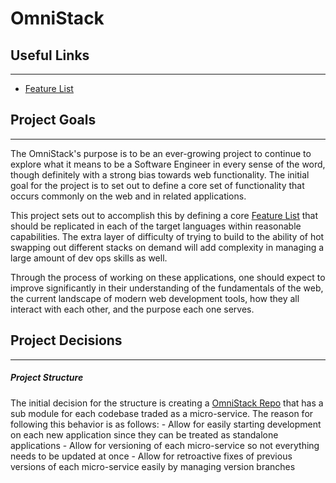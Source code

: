 # OmniStack

## Useful Links

---

- [Feature List](https://github.com/JordanBourne/OmniStack/documents/FEATURES.md)

## Project Goals

---

The OmniStack's purpose is to be an ever-growing project to continue to explore what it means to be a Software Engineer in every sense of the word, though definitely with a strong bias towards web functionality. The initial goal for the project is to set out to define a core set of functionality that occurs commonly on the web and in related applications.

This project sets out to accomplish this by defining a core [Feature List](https://github.com/JordanBourne/OmniStack/documents/FEATURES.md) that should be replicated in each of the target languages within reasonable capabilities. The extra layer of difficulty of trying to build to the ability of hot swapping out different stacks on demand will add complexity in managing a large amount of dev ops skills as well.

Through the process of working on these applications, one should expect to improve significantly in their understanding of the fundamentals of the web, the current landscape of modern web development tools, how they all interact with each other, and the purpose each one serves.

## Project Decisions

---

##### Project Structure

The initial decision for the structure is creating a [OmniStack Repo](https://github.com/JordanBourne/OmniStack) that has a sub module for each codebase traded as a micro-service. The reason for following this behavior is as follows: - Allow for easily starting development on each new application since they can be treated as standalone applications - Allow for versioning of each micro-service so not everything needs to be updated at once - Allow for retroactive fixes of previous versions of each micro-service easily by managing version branches
